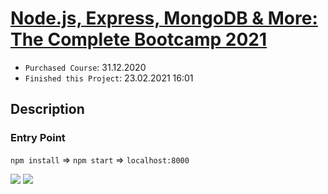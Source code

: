 # [Node.js, Express, MongoDB & More: The Complete Bootcamp 2021](https://www.udemy.com/course/nodejs-express-mongodb-bootcamp/)
* `Purchased Course`: 31.12.2020
* `Finished this Project`: 23.02.2021 16:01

## Description

### Entry Point
`npm install` => `npm start` => `localhost:8000`

<img src="https://github.com/AJuskys/Node.js_Bootcamp_2021-Node_Farm/blob/master/Capture01.png" />
<img src="https://github.com/AJuskys/Node.js_Bootcamp_2021-Node_Farm/blob/master/Capture02.png" />
